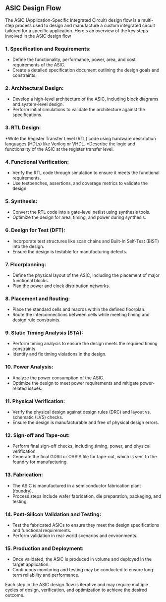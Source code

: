 ## ASIC Design Flow
The ASIC (Application-Specific Integrated Circuit) design flow is a multi-step process used to design and manufacture a custom integrated circuit tailored for a specific application. Here's an overview of the key steps involved in the ASIC design flow

### 1. Specification and Requirements:

* Define the functionality, performance, power, area, and cost requirements of the ASIC.
* Create a detailed specification document outlining the design goals and constraints.
  
### 2. Architectural Design:

* Develop a high-level architecture of the ASIC, including block diagrams and system-level design.
* Perform initial simulations to validate the architecture against the specifications.

### 3. RTL Design:

*Write the Register Transfer Level (RTL) code using hardware description languages (HDLs) like Verilog or VHDL.
*Describe the logic and functionality of the ASIC at the register transfer level.

### 4. Functional Verification:

* Verify the RTL code through simulation to ensure it meets the functional requirements.
* Use testbenches, assertions, and coverage metrics to validate the design.
  
### 5. Synthesis:
* Convert the RTL code into a gate-level netlist using synthesis tools.
* Optimize the design for area, timing, and power during synthesis.

### 6. Design for Test (DFT):
* Incorporate test structures like scan chains and Built-In Self-Test (BIST) into the design.
* Ensure the design is testable for manufacturing defects.
  
### 7. Floorplanning:

* Define the physical layout of the ASIC, including the placement of major functional blocks.
* Plan the power and clock distribution networks.
  
### 8. Placement and Routing:
* Place the standard cells and macros within the defined floorplan.
* Route the interconnections between cells while meeting timing and design rule constraints.

### 9. Static Timing Analysis (STA):

* Perform timing analysis to ensure the design meets the required timing constraints.
* Identify and fix timing violations in the design.
  
### 10. Power Analysis:
* Analyze the power consumption of the ASIC.
* Optimize the design to meet power requirements and mitigate power-related issues.

### 11. Physical Verification:

* Verify the physical design against design rules (DRC) and layout vs. schematic (LVS) checks.
* Ensure the design is manufacturable and free of physical design errors.

### 12. Sign-off and Tape-out:
* Perform final sign-off checks, including timing, power, and physical verification.
* Generate the final GDSII or OASIS file for tape-out, which is sent to the foundry for manufacturing.

### 13. Fabrication:
* The ASIC is manufactured in a semiconductor fabrication plant (foundry).
* Process steps include wafer fabrication, die preparation, packaging, and testing.

 ### 14. Post-Silicon Validation and Testing:

* Test the fabricated ASICs to ensure they meet the design specifications and functional requirements.
* Perform validation in real-world scenarios and environments.

### 15. Production and Deployment:
* Once validated, the ASIC is produced in volume and deployed in the target application.
* Continuous monitoring and testing may be conducted to ensure long-term reliability and performance.


Each step in the ASIC design flow is iterative and may require multiple cycles of design, verification, and optimization to achieve the desired outcome.
